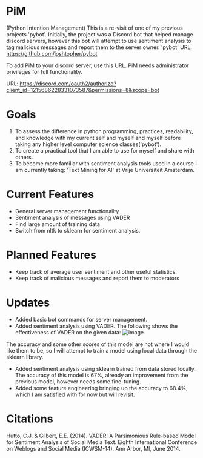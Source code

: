 # PiM
(Python Intention Management)
This is a re-visit of one of my previous projects 'pybot'. Initially, the project was a Discord bot that helped manage discord servers, however this bot will attempt to use sentiment analysis to tag malicious messages and report them to the server owner.
'pybot' URL: https://github.com/joshtopher/pybot


To add PiM to your discord server, use this URL. PiM needs administrator privileges for full functionality.

URL: https://discord.com/oauth2/authorize?client_id=1215686228331073587&permissions=8&scope=bot


# Goals
1) To assess the difference in python programming, practices, readability, and knowledge with my current self and myself and myself before taking any higher level computer science classes('pybot').
2) To create a practical tool that I am able to use for myself and share with others.
3) To become more familiar with sentiment analysis tools used in a course I am currently taking: 'Text Mining for AI' at Vrije Universiteit Amsterdam.

# Current Features
- General server management functionality
- Sentiment analysis of messages using VADER
- Find large amount of training data
- Switch from nltk to sklearn for sentiment analysis.

# Planned Features
- Keep track of average user sentiment and other useful statistics.
- Keep track of malicious messages and report them to moderators

# Updates
- Added basic bot commands for server management.
- Added sentiment analysis using VADER. The following shows the effectiveness of VADER on the given data:
![image](https://github.com/joshtopher/PiM/assets/102866050/9cf94153-f291-4383-811c-f794b90d2105)

The accuracy and some other scores of this model are not where I would like them to be, so I will attempt to train a model using local data through the sklearn library.
- Added sentiment analysis using sklearn trained from data stored locally. The accuracy of this model is 67%, already an improvement from the previous model, however needs some fine-tuning.
- Added some feature engineering bringing up the accuracy to 68.4%, which I am satisfied with for now but will revisit.

# Citations
Hutto, C.J. & Gilbert, E.E. (2014). VADER: A Parsimonious Rule-based Model for Sentiment Analysis of Social Media Text. Eighth International Conference on Weblogs and Social Media (ICWSM-14). Ann Arbor, MI, June 2014.
